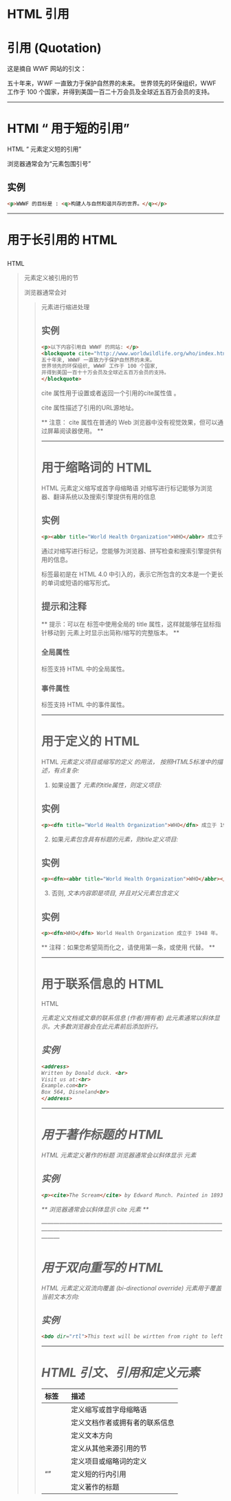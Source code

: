# HTML 引用

# 引用 (Quotation)

这是摘自 WWF 网站的引文：

五十年来，WWF 一直致力于保护自然界的未来。 世界领先的环保组织，WWF 工作于 100 个国家，并得到美国一百二十万会员及全球近五百万会员的支持。

______________________________________________________________

# HTMl <q> 用于短的引用
HTML <q> 元素定义短的引用

浏览器通常会为<q>元素包围引号

## 实例

```html
<p>WWWF 的目标是 : <q>构建人与自然和谐共存的世界。</q></p>
```

______________________________________________________________

# 用于长引用的 HTML <blockquote>
HTML <blockquote> 元素定义被引用的节

浏览器通常会对 <blockquote> 元素进行缩进处理


## 实例

```html
<p>以下内容引用自 WWWF 的网站: </p>
<blockquote cite="http://www.worldwildlife.org/who/index.html">
五十年来, WWWF 一直致力于保护自然界的未来。
世界领先的环保组织, WWWF 工作于 100 个国家,
并得到美国一百十十万会员及全球近五百万会员的支持。
</blockquote>
```
cite 属性用于设置或者返回一个引用的cite属性值 。

cite 属性描述了引用的URL源地址。

** 注意： cite 属性在普通的 Web 浏览器中没有视觉效果，但可以通过屏幕阅读器使用。 **
______________________________________________________________

# 用于缩略词的 HTML <abbr>
HTML <abbr> 元素定义缩写或首字母缩略语
对缩写进行标记能够为浏览器、翻译系统以及搜索引擎提供有用的信息

## 实例

```html
<p><abbr title="World Health Organization">WHO</abbr> 成立于 1948 年。</p>
```

通过对缩写进行标记，您能够为浏览器、拼写检查和搜索引擎提供有用的信息。

<abbr> 标签最初是在 HTML 4.0 中引入的，表示它所包含的文本是一个更长的单词或短语的缩写形式。

## 提示和注释
** 提示：可以在 <abbr> 标签中使用全局的 title 属性，这样就能够在鼠标指针移动到 <abbr> 元素上时显示出简称/缩写的完整版本。 **

### 全局属性
<abbr> 标签支持 HTML 中的全局属性。

### 事件属性
<abbr> 标签支持 HTML 中的事件属性。   
_______________________________________________________________

# 用于定义的 HTML <dfn>
HTML <dfn> 元素定义项目或缩写的定义
<dfn>的用法， 按照HTML5标准中的描述，有点复杂:

1. 如果设置了 <dfn> 元素的title属性，则定义项目:

## 实例
```html
<p><dfn title="World Health Organization">WHO</dfn> 成立于 1948年。</p>
```

2. 如果<dfn>元素包含具有标题的<abbr>元素，则title定义项目:

## 实例
```html
<p><dfn><abbr title="World Health Organization">WHO</abbr></dfn>成立于 1948 年. </p>
```

3. 否则, <dfn> 文本内容即是项目, 并且对父元素包含定义

## 实例
```html
<p><dfn>WHO</dfn> World Health Organization 成立于 1948 年。 </p>
```

** 注释：如果您希望简而化之，请使用第一条，或使用 <abbr> 代替。 **
_______________________________________________________________

# 用于联系信息的 HTML <address>
HTML <address> 元素定义文档或文章的联系信息 (作者/拥有者)
此元素通常以斜体显示。大多数浏览器会在此元素前后添加折行。

## 实例
```html
<address>
Written by Donald duck. <br>
Visit us at:<br>
Example.com<br>
Box 564, Disneland<br>
</address>
```


_______________________________________________________________

# 用于著作标题的 HTML <cite>
HTML <cite> 元素定义著作的标题
浏览器通常会以斜体显示 <cite> 元素

## 实例
```html
<p><cite>The Scream</cite> by Edward Munch. Painted in 1893.</p>
```

** 浏览器通常会以斜体显示 cite 元素 **

———————————————————————————————————————————————————————————————

# 用于双向重写的 HTML <bdo>
HTML <bdo> 元素定义双流向覆盖 (bi-directional override)
<bdo> 元素用于覆盖当前文本方向:

## 实例
```html
<bdo dir="rtl">This text will be wirtten from right to left </bdo>
```

______________________________________________________________

# HTML 引文、引用和定义元素
| 标签 |  描述 |
| :------| :------| 
| <abbr> | 定义缩写或首字母缩略语|
| <address> | 定义文档作者或拥有者的联系信息|
| <bdo> | 定义文本方向| 
| <blockquote> | 定义从其他来源引用的节| 
| <dfn> | 定义项目或缩略词的定义| 
| <q> | 定义短的行内引用| 
| <cite> | 定义著作的标题| 